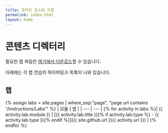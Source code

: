 ```yaml
---
title: 온라인 호스팅 지침
permalink: index.html
layout: home
---
```


# <a name="content-directory"></a>콘텐츠 디렉터리

필요한 랩 파일은 [여기에서 다운로드](https://github.com/MicrosoftLearning/AZ-104-MicrosoftAzureAdministrator/archive/master.zip)할 수 있습니다.

아래에는 각 랩 연습의 하이퍼링크 목록이 나와 있습니다.

## <a name="labs"></a>랩

{% assign labs = site.pages | where_exp:"page", "page.url contains '/Instructions/Labs'" %}
| 모듈 | 랩 |
| --- | --- | 
{% for activity in labs  %}| {{ activity.lab.module }} | [{{ activity.lab.title }}{% if activity.lab.type %} - {{ activity.lab.type }}{% endif %}]({{ site.github.url }}{{ activity.url }}) |
{% endfor %}



